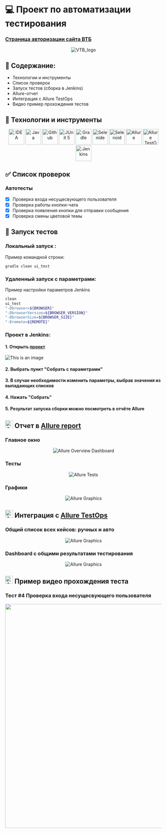# :computer: Проект по автоматизации тестирования
### <a target="_blank" href="https://online.vtb.ru/login">Страница авторизации сайта ВТБ</a>

<p align="center">
<img title="VTB_logo" src="images/screens/VTB_logo.png">
</p>

## :open_file_folder: Содержание:

- Технологии и инструменты
- Список проверок
- Запуск тестов (сборка в Jenkins)
- Allure-отчет
- Интеграция с Allure TestOps
- Видео пример прохождения тестов

## :wrench: Технологии и инструменты

<p align="center">
<a href="https://www.jetbrains.com/idea/"><img src="images/logo/Idea.svg" width="50" height="50"  alt="IDEA"/></a>
<a href="https://www.java.com/"><img src="images/logo/Java.svg" width="50" height="50"  alt="Java"/></a>
<a href="https://github.com/"><img src="images/logo/GitHub.svg" width="50" height="50"  alt="Github"/></a>
<a href="https://junit.org/junit5/"><img src="images/logo/Junit5.svg" width="50" height="50"  alt="JUnit 5"/></a>
<a href="https://gradle.org/"><img src="images/logo/Gradle.svg" width="50" height="50"  alt="Gradle"/></a>
<a href="https://selenide.org/"><img src="images/logo/Selenide.svg" width="50" height="50"  alt="Selenide"/></a>
<a href="https://aerokube.com/selenoid/"><img src="images/logo/Selenoid.svg" width="50" height="50"  alt="Selenoid"/></a>
<a href="https://github.com/allure-framework/allure2"><img src="images/logo/Allure.svg" width="50" height="50"  alt="Allure"/></a>
<a href="https://qameta.io/"><img src="images/logo/Allure_TO.svg" width="50" height="50"  alt="Allure TestOps"/></a>
<a href="https://www.jenkins.io/"><img src="images/logo/Jenkins.svg" width="50" height="50"  alt="Jenkins"/></a>
</p>

## :white_check_mark: Список проверок
### Автотесты

- [x] Проверка входа несущесвующего пользователя
- [x] Проверка работы кнопки-чата
- [x] Проверка появления кнопки для отправки сообщения
- [x] Проверка смены цветовой темы

## :electric_plug: Запуск тестов

###  Локальный запуск :
Пример командной строки:
```bash
gradle clean ui_test
```
### Удаленный запуск с параметрами:
Пример настройки параметров Jenkins
```bash
clean 
ui_test
"-Dbrowser=${BROWSER}"
"-DbrowserVersion=${BROWSER_VERSION}"
"-DbrowserSize=${BROWSER_SIZE}"
"-Dremote=${REMOTE}"
```

###  Проект в Jenkins:
#### 1. Открыть <a target="_blank" href="https://jenkins.autotests.cloud/job/C17-Slabodenyuk_Anatoly-VTB_tests/">проект</a>

![This is an image](images/screens/Jenkins1.png)

#### 2. Выбрать пункт "Собрать с параметрами"
#### 3. В случае необходимости изменить параметры, выбрав значения из выпадающих списков
#### 4. Нажать "Собрать"
#### 5. Результат запуска сборки можно посмотреть в отчёте Allure

## <img src="images/logo/Allure.svg" width="25" height="25"  alt="Allure"/></a> Отчет в <a target="_blank" href="https://jenkins.autotests.cloud/job/C17-Slabodenyuk_Anatoly-VTB_tests/1/allure/">Allure report</a>

###  Главное окно

<p align="center">
<img title="Allure Overview Dashboard" src="images/screens/Allure_Report1.png">
</p>

###  Тесты

<p align="center">
<img title="Allure Tests" src="images/screens/Allure_Report2.png">
</p>

###  Графики

<p align="center">
<img title="Allure Graphics" src="images/screens/Allure_Report3.png">
</p>


## <img src="images/logo/Allure_TO.svg" width="25" height="25"  alt="Allure"/></a> Интеграция с <a target="_blank" href="https://allure.autotests.cloud/project/1952/dashboards">Allure TestOps</a>
### Общий список всех кейсов: ручных и авто
<p align="center">
<img title="Allure Graphics" src="images/screens/allureTO-report.png">
</p>

### Dashboard с общими результатами тестирования
<p align="center">
<img title="Allure Graphics" src="images/screens/allureTO_dashboard.png">
</p>

## <img src="images/logo/Selenoid.svg" width="25" height="25"  alt="Allure"/></a> Пример видео прохождения теста
### Тест #4 Проверка входа несущесвующего пользователя
<p align="center">
<img title="Selenoid Video" src="images/gifs/video.gif" width="1280" height="720"  alt="videoUItests.mp4"> 

</p>
